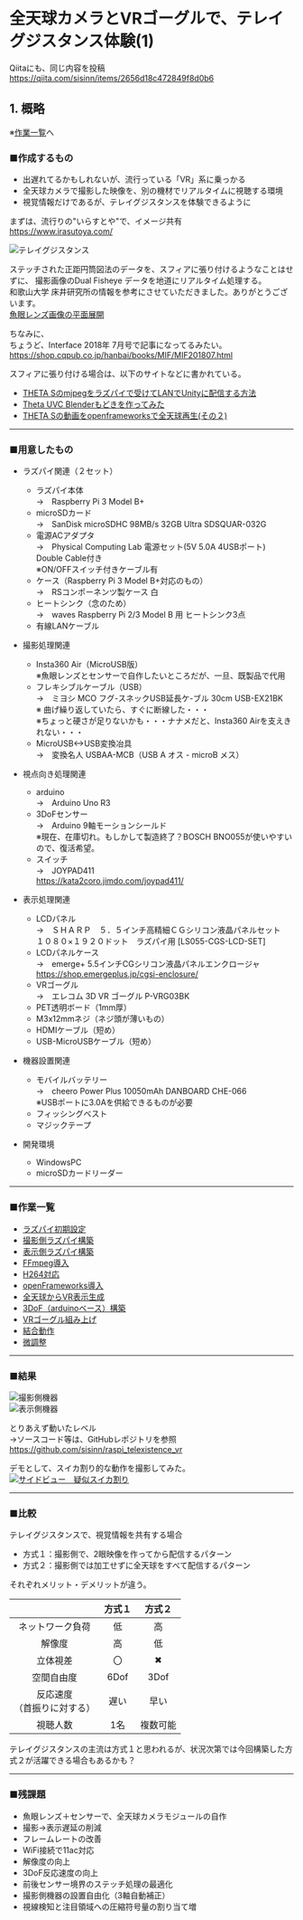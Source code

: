 # 全天球カメラとVRゴーグルで、テレイグジスタンス体験(1)

Qiitaにも、同じ内容を投稿  
<https://qiita.com/sisinn/items/2656d18c472849f8d0b6>  

## 1. 概略

※[作業一覧](#task_list)へ  

### ■作成するもの  
* 出遅れてるかもしれないが、流行っている「VR」系に乗っかる  
* 全天球カメラで撮影した映像を、別の機材でリアルタイムに視聴する環境  
* 視覚情報だけであるが、テレイグジスタンスを体験できるように  

まずは、流行りの"いらすとや"で、イメージ共有  
<https://www.irasutoya.com/>  

![テレイグジスタンス](./img/vr_mr_kaigi.png)  


ステッチされた正距円筒図法のデータを、スフィアに張り付けるようなことはせずに、
撮影画像のDual Fisheye データを地道にリアルタイム処理する。  
和歌山大学 床井研究所の情報を参考にさせていただきました。ありがとうございます。  
[魚眼レンズ画像の平面展開](http://marina.sys.wakayama-u.ac.jp/~tokoi/?date=20160629)  

ちなみに、  
ちょうど、Interface 2018年 7月号で記事になってるみたい。  
<https://shop.cqpub.co.jp/hanbai/books/MIF/MIF201807.html>  

スフィアに張り付ける場合は、以下のサイトなどに書かれている。  
* [THETA Sのmjpegをラズパイで受けてLANでUnityに配信する方法](http://hammmm.hatenablog.com/entry/2016/02/04/211851)  
* [Theta UVC Blenderもどきを作ってみた](https://qiita.com/zinziroge/items/3676b4e0f7715fa60336)  
* [THETA Sの動画をopenframeworksで全天球再生(その２)](http://littlewing.hatenablog.com/entry/2015/12/08/123705)  

---  
### ■用意したもの  
* ラズパイ関連（２セット）  
    * ラズパイ本体  
    →　Raspberry Pi 3 Model B+  
    * microSDカード  
    →　SanDisk microSDHC 98MB/s 32GB Ultra SDSQUAR-032G  
    * 電源ACアダプタ  
    →　Physical Computing Lab 電源セット(5V 5.0A 4USBポート)　Double Cable付き  
    ※ON/OFFスイッチ付きケーブル有
    * ケース（Raspberry Pi 3 Model B+対応のもの）  
    →　RSコンポーネンツ製ケース 白
    * ヒートシンク（念のため）  
    →　waves Raspberry Pi 2/3 Model B 用 ヒートシンク3点  
    * 有線LANケーブル  

* 撮影処理関連  
    * Insta360 Air（MicroUSB版）  
    ※魚眼レンズとセンサーで自作したいところだが、一旦、既製品で代用  
    * フレキシブルケーブル（USB）  
    →　ミヨシ MCO フグ-スネックUSB延長ケ-ブル 30cm USB-EX21BK  
    ※ 曲げ繰り返していたら、すぐに断線した・・・  
    ※ちょっと硬さが足りないかも・・・ナナメだと、Insta360 Airを支えきれない・・・
    * MicroUSB<->USB変換冶具  
    →　変換名人 USBAA-MCB（USB A オス - microB メス）

* 視点向き処理関連  
    * arduino  
    →　Arduino Uno R3
    * 3DoFセンサー  
    →　Arduino 9軸モーションシールド  
    ※現在、在庫切れ。もしかして製造終了？BOSCH BNO055が使いやすいので、復活希望。
    * スイッチ  
    →　JOYPAD411  
    <https://kata2coro.jimdo.com/joypad411/>  

* 表示処理関連  
    * LCDパネル  
    →　ＳＨＡＲＰ　５．５インチ高精細ＣＧシリコン液晶パネルセット　１０８０×１９２０ドット　ラズパイ用 [LS055-CGS-LCD-SET]  
    * LCDパネルケース  
    →　emerge+ 5.5インチCGシリコン液晶パネルエンクロージャ  
    <https://shop.emergeplus.jp/cgsi-enclosure/>  
    * VRゴーグル  
    →　エレコム 3D VR ゴーグル P-VRG03BK
    * PET透明ボード（1mm厚）
    * M3x12mmネジ（ネジ頭が薄いもの）
    * HDMIケーブル（短め）  
    * USB-MicroUSBケーブル（短め）  

* 機器設置関連  
    * モバイルバッテリー  
    →　cheero Power Plus 10050mAh DANBOARD CHE-066  
    ※USBポートに3.0Aを供給できるものが必要  
    * フィッシングベスト  
    * マジックテープ

* 開発環境
    * WindowsPC  
    * microSDカードリーダー  

---

<a name="task_list"></a>
### ■作業一覧  
* [ラズパイ初期設定](./raspberry_init.md)
* [撮影側ラズパイ構築](./sender.md)  
* [表示側ラズパイ構築](./receiver.md)  
* [FFmpeg導入](./ffmpeg.md)  
* [H264対応](./h264.md)  
* [openFrameworks導入](./openframeworks.md)  
* [全天球からVR表示生成](./vr360.md)  
* [3DoF（arduinoベース）構築](./3dof.md)  
* [VRゴーグル組み上げ](./goggles.md)  
* [結合動作](./complete.md)  
* [微調整](./calibration.md)  

---

### ■結果  

![撮影側機器](./img/sender.jpg)  
![表示側機器](./img/receiver.jpg)  

とりあえず動いたレベル  
→ソースコード等は、GitHubレポジトリを参照  
<https://github.com/sisinn/raspi_telexistence_vr>  

デモとして、スイカ割り的な動作を撮影してみた。  
[![サイドビュー　疑似スイカ割り](http://img.youtube.com/vi/ms5B0luU0no/0.jpg)](http://www.youtube.com/watch?v=ms5B0luU0no)  

---

### ■比較  

テレイグジスタンスで、視覚情報を共有する場合  
* 方式１：撮影側で、2眼映像を作ってから配信するパターン
* 方式２：撮影側では加工せずに全天球をすべて配信するパターン

それぞれメリット・デメリットが違う。  

||方式１|方式２|
|:---:|:---:|:---:|
|ネットワーク負荷|低|高|
|解像度|高|低|
|立体視差|〇|✖|
|空間自由度|6Dof|3Dof|
|反応速度<br>（首振りに対する）|遅い|早い|
|視聴人数|1名|複数可能|

テレイグジスタンスの主流は方式１と思われるが、状況次第では今回構築した方式２が活躍できる場合もあるかも？  

---

### ■残課題  
* 魚眼レンズ＋センサーで、全天球カメラモジュールの自作  
* 撮影→表示遅延の削減  
* フレームレートの改善  
* WiFi接続で11ac対応  
* 解像度の向上  
* 3DoF反応速度の向上  
* 前後センサー境界のステッチ処理の最適化  
* 撮影側機器の設置自由化（3軸自動補正）  
* 視線検知と注目領域への圧縮符号量の割り当て増  
